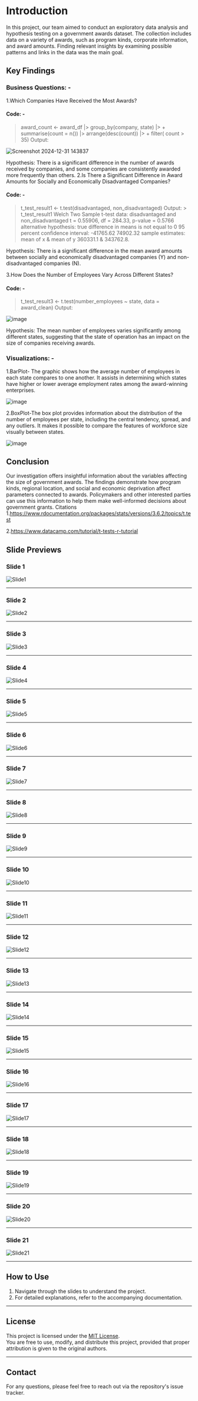 # Introduction
In this project, our team aimed to conduct an exploratory data analysis and hypothesis testing on a government awards dataset. The collection includes data on a variety of awards, such as program kinds, corporate information, and award amounts. Finding relevant insights by examining possible patterns and links in the data was the main goal.
## Key Findings
### Business Questions: -
1.Which Companies Have Received the Most Awards?
#### Code: -
> award_count <- award_df |> group_by(company, state) |> + summarise(count = n()) |> arrange(desc(count)) |> + filter( count > 35)
Output:

 ![Screenshot 2024-12-31 143837](https://github.com/user-attachments/assets/ec279aa2-a46a-4732-8d1c-d22b103f82f4)

Hypothesis: There is a significant difference in the number of awards received by companies, and some companies are consistently awarded more frequently than others.
2.Is There a Significant Difference in Award Amounts for Socially and Economically Disadvantaged Companies?
#### Code: -
> t_test_result1 <- t.test(disadvantaged, non_disadvantaged)
Output: > t_test_result1
> Welch Two Sample t-test
> data: disadvantaged and non_disadvantaged t = 0.55906, df = 284.33, p-value = 0.5766 alternative hypothesis: true difference in means is not equal to 0 95 percent confidence interval: -41765.62 74902.32 sample estimates: mean of x & mean of y 360331.1 & 343762.8.

Hypothesis: There is a significant difference in the mean award amounts between socially and economically disadvantaged companies (Y) and non-disadvantaged companies (N).

3.How Does the Number of Employees Vary Across Different States?
#### Code: -
> t_test_result3 <- t.test(number_employees ~ state, data = award_clean)
Output:

![image](https://github.com/user-attachments/assets/84bde9de-5f83-41c1-8815-be49b9ceb970)
 
Hypothesis: The mean number of employees varies significantly among different states, suggesting that the state of operation has an impact on the size of companies receiving awards.
### Visualizations: -
1.BarPlot-
The graphic shows how the average number of employees in each state compares to one another. It assists in determining which states have higher or lower average employment rates among the award-winning enterprises.

![image](https://github.com/user-attachments/assets/e2da779e-cc5e-48bb-87d1-6b6aa50e35e9)

2.BoxPlot-The box plot provides information about the distribution of the number of employees per state, including the central tendency, spread, and any outliers. It makes it possible to compare the features of workforce size visually between states.

![image](https://github.com/user-attachments/assets/30721a67-51a9-41a3-a414-9e4ada510f0f)

## Conclusion
Our investigation offers insightful information about the variables affecting the size of government awards. The findings demonstrate how program kinds, regional location, and social and economic deprivation affect parameters connected to awards. Policymakers and other interested parties can use this information to help them make well-informed decisions about government grants.
Citations
1.https://www.rdocumentation.org/packages/stats/versions/3.6.2/topics/t.test

2.https://www.datacamp.com/tutorial/t-tests-r-tutorial

## Slide Previews

### Slide 1
![Slide1](https://github.com/user-attachments/assets/ec538c99-e962-499b-a39e-da45beab8822)


---

### Slide 2
![Slide2](https://github.com/user-attachments/assets/1268e4b1-a4e2-4c36-add2-514d65453bef)

---

### Slide 3
![Slide3](https://github.com/user-attachments/assets/5e38314b-66cd-44bd-98f8-41e92231190d)

---

### Slide 4
![Slide4](https://github.com/user-attachments/assets/ba107e3e-37b1-4729-a75c-4e98887d7865)

---

### Slide 5
![Slide5](https://github.com/user-attachments/assets/4b7ee37a-e786-4fc9-9aba-1c697ea41745)

---

### Slide 6
![Slide6](https://github.com/user-attachments/assets/73a0dd50-2414-4b68-87fd-bdf138857d4c)

---

### Slide 7
![Slide7](https://github.com/user-attachments/assets/fa3287e6-b9f3-4615-8cd1-ed3e9a4d8a53)

---

### Slide 8
![Slide8](https://github.com/user-attachments/assets/7109d227-c937-458e-ae42-e0588b5f3e30)

---

### Slide 9
![Slide9](https://github.com/user-attachments/assets/38172259-86fa-4a5f-b951-9d25d87f983d)

---

### Slide 10
![Slide10](https://github.com/user-attachments/assets/c88d5e8b-e673-4668-8938-eb8c5b08813c)

---

### Slide 11
![Slide11](https://github.com/user-attachments/assets/a1ba5d4b-2844-471f-9593-e114aa2a07bc)

---

### Slide 12
![Slide12](https://github.com/user-attachments/assets/a446d3fb-8d77-415b-a540-168ae5932ca0)

---

### Slide 13
![Slide13](https://github.com/user-attachments/assets/0d80abe3-90f7-4f8b-99bd-76c18a71f081)

---

### Slide 14
![Slide14](https://github.com/user-attachments/assets/bfa6128b-3fb0-4bfd-96f5-480c5cf341ba)

---

### Slide 15
![Slide15](https://github.com/user-attachments/assets/a5b9c9fe-8f13-4d13-8152-78e4c37ffd23)

---

### Slide 16
![Slide16](https://github.com/user-attachments/assets/cf7455f4-f69a-4699-96da-350564527b92)

---

### Slide 17
![Slide17](https://github.com/user-attachments/assets/9e66475e-254c-4050-a3ea-098b907585d8)

---

### Slide 18
![Slide18](https://github.com/user-attachments/assets/ab8e97ce-eeb1-4231-a94c-fa6fe1e6b9c5)

---

### Slide 19
![Slide19](https://github.com/user-attachments/assets/f1cffdc1-db63-40d4-8904-8ad38b2854a3)

---

### Slide 20
![Slide20](https://github.com/user-attachments/assets/68ed78d7-4f54-4d06-8de6-902301d984b9)

---

### Slide 21
![Slide21](https://github.com/user-attachments/assets/b46545fe-290f-489d-8808-e59fc13acf05)

---

## How to Use
1. Navigate through the slides to understand the project.
2. For detailed explanations, refer to the accompanying documentation.

---
## License

This project is licensed under the [MIT License](LICENSE).  
You are free to use, modify, and distribute this project, provided that proper attribution is given to the original authors.

---

## Contact
For any questions, please feel free to reach out via the repository's issue tracker.
